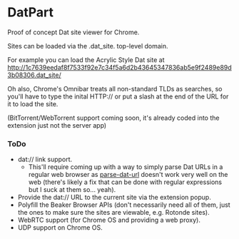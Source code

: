# DatPart
Proof of concept Dat site viewer for Chrome.

Sites can be loaded via the .dat_site. top-level domain.

For example you can load the Acrylic Style Dat site at http://1c7639eedaf8f7533f92e7c34f5a6d2b43645347836ab5e9f2489e89d3b08306.dat_site/

Oh also, Chrome's Omnibar treats all non-standard TLDs as searches, so you'll have to type the inital HTTP:// or put a slash at the end of the URL for it to load the site.

(BitTorrent/WebTorrent support coming soon, it's already coded into the extension just not the server app)

### ToDo

* dat:// link support.
  * This'll require coming up with a way to simply parse Dat URLs in a regular web browser as [parse-dat-url](https://github.com/pfrazee/parse-dat-url "parse-dat-url") doesn't work very well on the web (there's likely a fix that can be done with regular expressions but I suck at them so... yeah).
* Provide the dat:// URL to the current site via the extension popup.
* Polyfill the Beaker Browser APIs (don't necessarily need all of them, just the ones to make sure the sites are viewable, e.g. Rotonde sites).
* WebRTC support (for Chrome OS and providing a web proxy).
* UDP support on Chrome OS.
